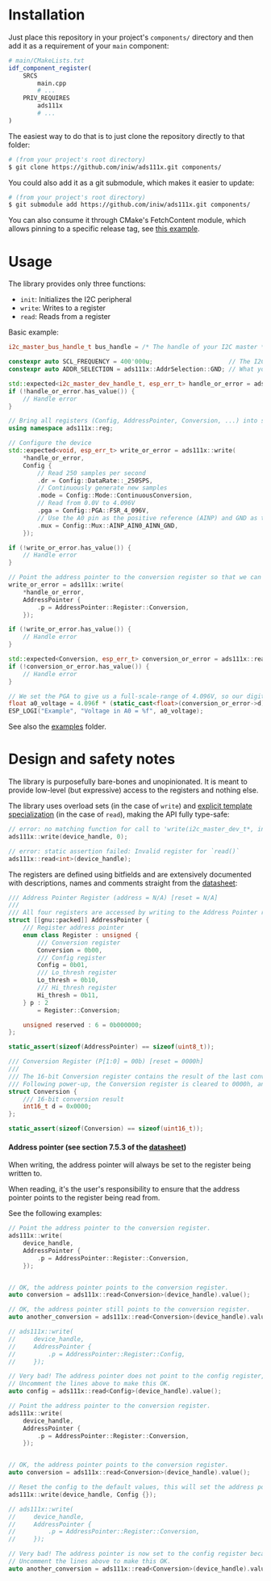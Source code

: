 # Installation
Just place this repository in your project's `components/` directory and then add it as a requirement of your `main` component:

```cmake
# main/CMakeLists.txt
idf_component_register(
    SRCS
        main.cpp
        # ...
    PRIV_REQUIRES
        ads111x
        # ...
)
```

The easiest way to do that is to just clone the repository directly to that folder:
```sh
# (from your project's root directory)
$ git clone https://github.com/iniw/ads111x.git components/
```

You could also add it as a git submodule, which makes it easier to update:
```sh
# (from your project's root directory)
$ git submodule add https://github.com/iniw/ads111x.git components/
```

You can also consume it through CMake's FetchContent module, which allows pinning to a specific release tag, see [this example](./examples/cmake_fetch_content/CMakeLists.txt).

# Usage
The library provides only three functions:
- `init`: Initializes the I2C peripheral
- `write`: Writes to a register
- `read`: Reads from a register

Basic example:
```cpp
i2c_master_bus_handle_t bus_handle = /* The handle of your I2C master */;

constexpr auto SCL_FREQUENCY = 400'000u;                     // The I2C transfer's clock speed for the peripheral
constexpr auto ADDR_SELECTION = ads111x::AddrSelection::GND; // What your peripheral's ADDR pin is wired to

std::expected<i2c_master_dev_handle_t, esp_err_t> handle_or_error = ads111x::init(bus_handle, ADDR_SELECTION, SCL_FREQUENCY);
if (!handle_or_error.has_value()) {
    // Handle error
}

// Bring all registers (Config, AddressPointer, Conversion, ...) into scope
using namespace ads111x::reg;

// Configure the device
std::expected<void, esp_err_t> write_or_error = ads111x::write(
    *handle_or_error,
    Config {
        // Read 250 samples per second
        .dr = Config::DataRate::_250SPS,
        // Continuously generate new samples
        .mode = Config::Mode::ContinuousConversion,
        // Read from 0.0V to 4.096V
        .pga = Config::PGA::FSR_4_096V,
        // Use the A0 pin as the positive reference (AINP) and GND as the negative reference (AINN)
        .mux = Config::Mux::AINP_AIN0_AINN_GND,
    });

if (!write_or_error.has_value()) {
    // Handle error
}

// Point the address pointer to the conversion register so that we can read from it
write_or_error = ads111x::write(
    *handle_or_error,
    AddressPointer {
        .p = AddressPointer::Register::Conversion,
    });

if (!write_or_error.has_value()) {
    // Handle error
}

std::expected<Conversion, esp_err_t> conversion_or_error = ads111x::read<Conversion>(*handle_or_error);
if (!conversion_or_error.has_value()) {
    // Handle error
}

// We set the PGA to give us a full-scale-range of 4.096V, so our digital reading will be relative to that scale.
float a0_voltage = 4.096f * (static_cast<float>(conversion_or_error->d) / INT16_MAX);
ESP_LOGI("Example", "Voltage in A0 = %f", a0_voltage);
```

See also the [examples](./examples) folder.

# Design and safety notes
The library is purposefully bare-bones and unopinionated. It is meant to provide low-level (but expressive) access to the registers and nothing else.

The library uses overload sets (in the case of `write`) and [explicit template specialization](https://en.cppreference.com/w/cpp/language/template_specialization) (in the case of `read`), making the API fully type-safe:

```cpp
// error: no matching function for call to 'write(i2c_master_dev_t*, int)'
ads111x::write(device_handle, 0);

// error: static assertion failed: Invalid register for `read()`
ads111x::read<int>(device_handle);
```

The registers are defined using bitfields and are extensively documented with descriptions, names and comments straight from the [datasheet](https://www.ti.com/lit/ds/symlink/ads1115.pdf):
```cpp
/// Address Pointer Register (address = N/A) [reset = N/A]
///
/// All four registers are accessed by writing to the Address Pointer register
struct [[gnu::packed]] AddressPointer {
    /// Register address pointer
    enum class Register : unsigned {
        /// Conversion register
        Conversion = 0b00,
        /// Config register
        Config = 0b01,
        /// Lo_thresh register
        Lo_thresh = 0b10,
        /// Hi_thresh register
        Hi_thresh = 0b11,
    } p : 2
        = Register::Conversion;

    unsigned reserved : 6 = 0b000000;
};

static_assert(sizeof(AddressPointer) == sizeof(uint8_t));

/// Conversion Register (P[1:0] = 00b) [reset = 0000h]
///
/// The 16-bit Conversion register contains the result of the last conversion in binary two's-complement format.
/// Following power-up, the Conversion register is cleared to 0000h, and remains 0000h until the first conversion completes.
struct Conversion {
    /// 16-bit conversion result
    int16_t d = 0x0000;
};

static_assert(sizeof(Conversion) == sizeof(uint16_t));
```

#### Address pointer (see section 7.5.3 of the [datasheet](https://www.ti.com/lit/ds/symlink/ads1115.pdf))
When writing, the address pointer will always be set to the register being written to.

When reading, it's the user's responsibility to ensure that the address pointer points to the register being read from.

See the following examples:

```cpp
// Point the address pointer to the conversion register.
ads111x::write(
    device_handle,
    AddressPointer {
        .p = AddressPointer::Register::Conversion,
    });


// OK, the address pointer points to the conversion register.
auto conversion = ads111x::read<Conversion>(device_handle).value();

// OK, the address pointer still points to the conversion register.
auto another_conversion = ads111x::read<Conversion>(device_handle).value();

// ads111x::write(
//     device_handle,
//     AddressPointer {
//         .p = AddressPointer::Register::Config,
//     });

// Very bad! The address pointer does not point to the config register, the values in this object will not represent the current config.
// Uncomment the lines above to make this OK.
auto config = ads111x::read<Config>(device_handle).value();
```
```cpp
// Point the address pointer to the conversion register.
ads111x::write(
    device_handle,
    AddressPointer {
        .p = AddressPointer::Register::Conversion,
    });


// OK, the address pointer points to the conversion register.
auto conversion = ads111x::read<Conversion>(device_handle).value();

// Reset the config to the default values, this will set the address pointer to the config register.
ads111x::write(device_handle, Config {});

// ads111x::write(
//     device_handle,
//     AddressPointer {
//         .p = AddressPointer::Register::Conversion,
//     });

// Very bad! The address pointer is now set to the config register because of the write.
// Uncomment the lines above to make this OK.
auto another_conversion = ads111x::read<Conversion>(device_handle).value();
```

